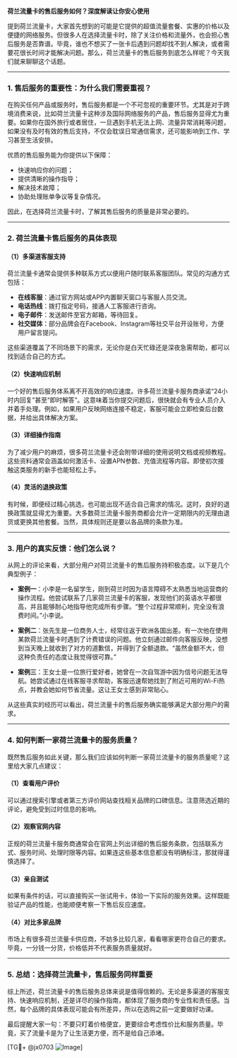 **荷兰流量卡的售后服务如何？深度解读让你安心使用**

提到荷兰流量卡，大家首先想到的可能是它提供的超值流量套餐、实惠的价格以及便捷的网络服务。但很多人在选择流量卡时，除了关注价格和流量外，也会担心售后服务是否靠谱。毕竟，谁也不想买了一张卡后遇到问题却找不到人解决，或者需要花很长时间才能解决问题。那么，荷兰流量卡的售后服务到底怎么样呢？今天我们就来聊聊这个话题。

---

### **1. 售后服务的重要性：为什么我们需要重视？**

在购买任何产品或服务时，售后服务都是一个不可忽视的重要环节。尤其是对于跨境消费来说，比如荷兰流量卡这种涉及国际网络服务的产品，售后服务显得尤为重要。如果你在国外旅行或者居住，一旦遇到手机无法上网、流量异常消耗等问题，如果没有及时有效的售后支持，不仅会耽误日常通信需求，还可能影响到工作、学习甚至生活安排。

优质的售后服务能为你提供以下保障：
- 快速响应你的问题；
- 提供清晰的操作指导；
- 解决技术故障；
- 协助处理账单争议等复杂情况。

因此，在选择荷兰流量卡时，了解其售后服务的质量是非常必要的。

---

### **2. 荷兰流量卡售后服务的具体表现**

#### **（1）多渠道客服支持**
荷兰流量卡通常会提供多种联系方式以便用户随时联系客服团队。常见的沟通方式包括：
- **在线客服**：通过官方网站或APP内置聊天窗口与客服人员交流。
- **电话热线**：拨打指定号码，接通人工客服进行咨询。
- **电子邮件**：发送邮件至官方邮箱，等待回复。
- **社交媒体**：部分品牌会在Facebook、Instagram等社交平台开设账号，方便用户留言提问。

这些渠道覆盖了不同场景下的需求，无论你是白天忙碌还是深夜急需帮助，都可以找到适合自己的方式。

#### **（2）快速响应机制**
一个好的售后服务体系离不开高效的响应速度。许多荷兰流量卡服务商承诺“24小时内回复”甚至“即时解答”。这意味着当你提交问题后，很快就会有专业人员介入并着手处理。例如，如果用户反映网络连接不稳定，客服可能会立即检查后台数据，并给出具体解决方案。

#### **（3）详细操作指南**
为了减少用户的麻烦，很多荷兰流量卡还会附带详细的使用说明文档或视频教程。这些资料通常会涵盖如何激活卡、设置APN参数、充值流程等内容。即使初次接触这类服务的新手也能轻松上手。

#### **（4）灵活的退换政策**
有时候，即便经过精心挑选，也可能出现不适合自己需求的情况。这时，良好的退换政策就显得尤为重要。大多数荷兰流量卡服务商都会允许一定期限内的无理由退货或更换其他套餐。当然，具体规则还是要以各品牌的条款为准。

---

### **3. 用户的真实反馈：他们怎么说？**

从网上的评论来看，大部分用户对荷兰流量卡的售后服务持积极态度。以下是几个典型例子：

- **案例一**：小李是一名留学生，刚到荷兰时因为语言障碍不太熟悉当地运营商的操作流程。他尝试联系了几家荷兰流量卡的客服，发现他们的英语水平都很高，并且能够耐心地指导他完成所有步骤。“整个过程非常顺利，完全没有浪费时间。”小李说。

- **案例二**：张先生是一位商务人士，经常往返于欧洲各国出差。有一次他在使用某款荷兰流量卡时遇到了计费错误的问题。他立刻通过邮件向客服反映，没想到当天晚上就收到了对方的道歉信，并得到了全额退款。“虽然金额不大，但这种负责任的态度让我觉得很可靠。”

- **案例三**：王女士是一位旅行爱好者，她曾在一次自驾游中因为信号问题无法导航。她尝试通过在线客服寻求帮助，客服迅速帮她找到了附近可用的Wi-Fi热点，并教会她如何节省流量。这让王女士感到非常贴心。

从这些真实的经历可以看出，荷兰流量卡的售后服务确实能够满足大部分用户的需求。

---

### **4. 如何判断一家荷兰流量卡的服务质量？**

既然售后服务如此关键，那么我们应该如何判断一家荷兰流量卡的服务质量呢？这里给大家几点建议：

#### **（1）查看用户评价**
可以通过搜索引擎或者第三方评价网站查找相关品牌的口碑信息。注意筛选近期的评论，避免受到过时信息的影响。

#### **（2）观察官网内容**
正规的荷兰流量卡服务商通常会在官网上列出详细的售后服务条款，包括联系方式、服务时间、处理时限等内容。如果连这些基本信息都没有明确标注，那就得谨慎选择了。

#### **（3）亲自测试**
如果有条件的话，可以直接购买一张试用卡，体验一下实际的服务效果。这样既能验证产品的性能，也能顺便考察一下售后反应速度。

#### **（4）对比多家品牌**
市场上有很多荷兰流量卡供应商，不妨多比较几家，看看哪家更符合自己的要求。毕竟，一分钱一分货，价格低并不代表服务质量就好。

---

### **5. 总结：选择荷兰流量卡，售后服务同样重要**

综上所述，荷兰流量卡的售后服务总体来说是值得信赖的。无论是多渠道的客服支持、快速响应机制，还是详尽的操作指南，都体现了服务商的专业性和责任感。当然，每个品牌的具体表现可能会有所差异，所以在选购之前一定要做好功课。

最后提醒大家一句：不要只盯着价格便宜，更要综合考虑性价比和服务质量。毕竟，买了流量卡是为了让生活更方便，而不是给自己添堵。

[TG💪+ @jx0703 ![Image](https://github.com/user-attachments/assets/dbca1d08-cadb-493c-b0ec-ad6f7a83f270)]